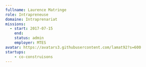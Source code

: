```yaml
---
fullname: Laurence Matringe
role: Intrapreneuse
domaine: Intraprenariat
missions:
  - start: 2017-07-15
    end:
    status: admin
    employer: MTES
avatar: https://avatars3.githubusercontent.com/lamat92?s=600
startups:
    - co-construisons
---
```

